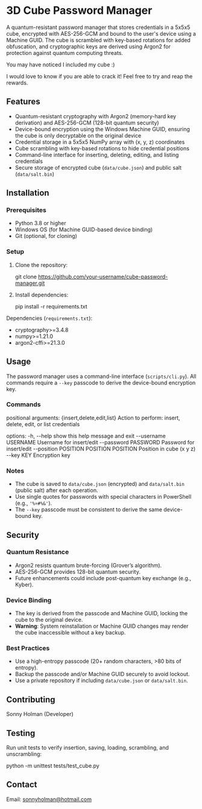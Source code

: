 # 3D Cube Password Manager

A quantum-resistant password manager that stores credentials in a 5x5x5 cube, encrypted with AES-256-GCM and bound to the user's device using a Machine GUID. The cube is scrambled with key-based rotations for added obfuscation, and cryptographic keys are derived using Argon2 for protection against quantum computing threats.

You may have noticed I included my cube :)

I would love to know if you are able to crack it! Feel free to try and reap the rewards. 

## Features

- Quantum-resistant cryptography with Argon2 (memory-hard key derivation) and AES-256-GCM (128-bit quantum security)
- Device-bound encryption using the Windows Machine GUID, ensuring the cube is only decryptable on the original device
- Credential storage in a 5x5x5 NumPy array with (x, y, z) coordinates
- Cube scrambling with key-based rotations to hide credential positions
- Command-line interface for inserting, deleting, editing, and listing credentials
- Secure storage of encrypted cube (`data/cube.json`) and public salt (`data/salt.bin`)

## Installation

### Prerequisites

- Python 3.8 or higher
- Windows OS (for Machine GUID-based device binding)
- Git (optional, for cloning)

### Setup

1. Clone the repository:

    git clone https://github.com/your-username/cube-password-manager.git

2. Install dependencies:

    pip install -r requirements.txt

Dependencies (`requirements.txt`):
- cryptography>=3.4.8
- numpy>=1.21.0
- argon2-cffi>=21.3.0

## Usage

The password manager uses a command-line interface (`scripts/cli.py`). All commands require a `--key` passcode to derive the device-bound encryption key.

### Commands

positional arguments:
  {insert,delete,edit,list}
                        Action to perform: insert, delete, edit, or list credentials

options:
  -h, --help            show this help message and exit
  --username USERNAME   Username for insert/edit
  --password PASSWORD   Password for insert/edit
  --position POSITION POSITION POSITION
                        Position in cube (x y z)
  --key KEY             Encryption key

### Notes

- The cube is saved to `data/cube.json` (encrypted) and `data/salt.bin` (public salt) after each operation.
- Use single quotes for passwords with special characters in PowerShell (e.g., `'%¤#%&'`).
- The `--key` passcode must be consistent to derive the same device-bound key.

## Security

### Quantum Resistance
- Argon2 resists quantum brute-forcing (Grover’s algorithm).
- AES-256-GCM provides 128-bit quantum security.
- Future enhancements could include post-quantum key exchange (e.g., Kyber).

### Device Binding
- The key is derived from the passcode and Machine GUID, locking the cube to the original device.
- **Warning**: System reinstallation or Machine GUID changes may render the cube inaccessible without a key backup.

### Best Practices
- Use a high-entropy passcode (20+ random characters, >80 bits of entropy).
- Backup the passcode and/or Machine GUID securely to avoid lockout.
- Use a private repository if including `data/cube.json` or `data/salt.bin`.

## Contributing

Sonny Holman (Developer)

## Testing

Run unit tests to verify insertion, saving, loading, scrambling, and unscrambling:

python -m unittest tests/test_cube.py

## Contact

Email: sonnyholman@hotmail.com